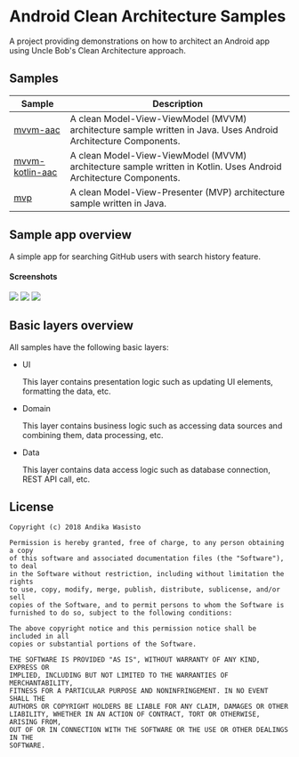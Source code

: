 Android Clean Architecture Samples
==================================

A project providing demonstrations on how to architect an Android app using Uncle Bob's Clean Architecture approach.

Samples
-------

| Sample                             | Description                                                                                                      |
| ---------------------------------- | ---------------------------------------------------------------------------------------------------------------- |
| [mvvm-aac](mvvm-aac)               | A clean Model-View-ViewModel (MVVM) architecture sample written in Java. Uses Android Architecture Components.   |
| [mvvm-kotlin-aac](mvvm-kotlin-aac) | A clean Model-View-ViewModel (MVVM) architecture sample written in Kotlin. Uses Android Architecture Components. |
| [mvp](mvp)                         | A clean Model-View-Presenter (MVP) architecture sample written in Java.                                          |

Sample app overview
-------------------

A simple app for searching GitHub users with search history feature.

#### Screenshots

![](https://i.imgur.com/GJXpIJx.png)
![](https://i.imgur.com/H7LWeV6.png)
![](https://i.imgur.com/N7LIolu.png)

Basic layers overview
---------------------

All samples have the following basic layers:

- UI

  This layer contains presentation logic such as updating UI elements, formatting the data, etc.

- Domain

  This layer contains business logic such as accessing data sources and combining them, data
  processing, etc.

- Data

  This layer contains data access logic such as database connection, REST API call, etc.

License
-------

    Copyright (c) 2018 Andika Wasisto

    Permission is hereby granted, free of charge, to any person obtaining a copy
    of this software and associated documentation files (the "Software"), to deal
    in the Software without restriction, including without limitation the rights
    to use, copy, modify, merge, publish, distribute, sublicense, and/or sell
    copies of the Software, and to permit persons to whom the Software is
    furnished to do so, subject to the following conditions:

    The above copyright notice and this permission notice shall be included in all
    copies or substantial portions of the Software.

    THE SOFTWARE IS PROVIDED "AS IS", WITHOUT WARRANTY OF ANY KIND, EXPRESS OR
    IMPLIED, INCLUDING BUT NOT LIMITED TO THE WARRANTIES OF MERCHANTABILITY,
    FITNESS FOR A PARTICULAR PURPOSE AND NONINFRINGEMENT. IN NO EVENT SHALL THE
    AUTHORS OR COPYRIGHT HOLDERS BE LIABLE FOR ANY CLAIM, DAMAGES OR OTHER
    LIABILITY, WHETHER IN AN ACTION OF CONTRACT, TORT OR OTHERWISE, ARISING FROM,
    OUT OF OR IN CONNECTION WITH THE SOFTWARE OR THE USE OR OTHER DEALINGS IN THE
    SOFTWARE.